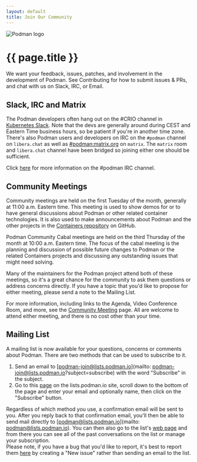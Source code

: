 ```yaml
---
layout: default
title: Join Our Community
---
```


![Podman logo](../images/podman.svg)

# {{ page.title }}

We want your feedback, issues, patches, and involvement in the development of Podman. See Contributing for how to submit issues & PRs, and chat with us on Slack, IRC, or Email.

## Slack, IRC and Matrix

The Podman developers often hang out on the #CRIO channel in [Kubernetes Slack](https://slack.k8s.io/). Note that the devs are generally around during CEST and Eastern Time business hours, so be patient if you're in another time zone. There's also Podman users and developers on IRC on the `#podman` channel on `libera.chat` as well as [#podman:matrix.org](https://matrix.to/#/#podman:matrix.org) on `matrix`. The `matrix` room and `libera.chat` channel have been bridged so joining either one should be sufficient.

Click [here](./irc.md) for more information on the #podman IRC channel.

## Community Meetings

Community meetings are held on the first Tuesday of the month, generally at 11:00 a.m. Eastern time.  This meeting is used to show demos for or to have general discussions about Podman or other related container technologies.  It is also used to make announcements about Podman and the other projects in the [Containers repository](https://github.com/containers/) on GitHub.

Podman Community Cabal meetings are held on the third Thursday of the month at 10:00 a.m. Eastern time.  The focus of the cabal meeting is the planning and discussion of possible future changes to Podman or the related Containers projects and discussing any outstanding issues that might need solving.

Many of the maintainers for the Podman project attend both of these meetings, so it's a great chance for the community to ask them questions or address concerns directly.  If you have a topic that you'd like to propose for either meeting, please send a note to the Mailing List.

For more information, including links to the Agenda, Video Conference Room, and more, see the [Community Meeting](https://podman.io/community/meeting/) page.  All are welcome to attend either meeting, and there is no cost other than your time.

## Mailing List

A mailing list is now available for your questions, concerns or comments about Podman. There are two methods that can be used to subscribe to it.

1.  Send an email to [podman-join@lists.podman.io](mailto: podman-join@lists.podman.io?subject=subscribe) with the word "Subscribe" in the subject.
2.  Go to this [page](https://lists.podman.io/admin/lists/podman.lists.podman.io/) on the lists.podman.io site, scroll down to the bottom of the page and enter your email and optionally name, then click on the "Subscribe" button.

Regardless of which method you use, a confirmation email will be sent to you. After you reply back to that confirmation email, you'll then be able to send mail directly to [podman@lists.podman.io](mailto: podman@lists.podman.io). You can then also go to the list's [web page](https://lists.podman.io/archives/list/podman@lists.podman.io/) and from there you can see all of the past conversations on the list or manage your subscription.  
Please note, if you have a bug that you'd like to report, it's best to report them [here](https://github.com/containers/podman/issues) by creating a "New issue" rather than sending an email to the list.
